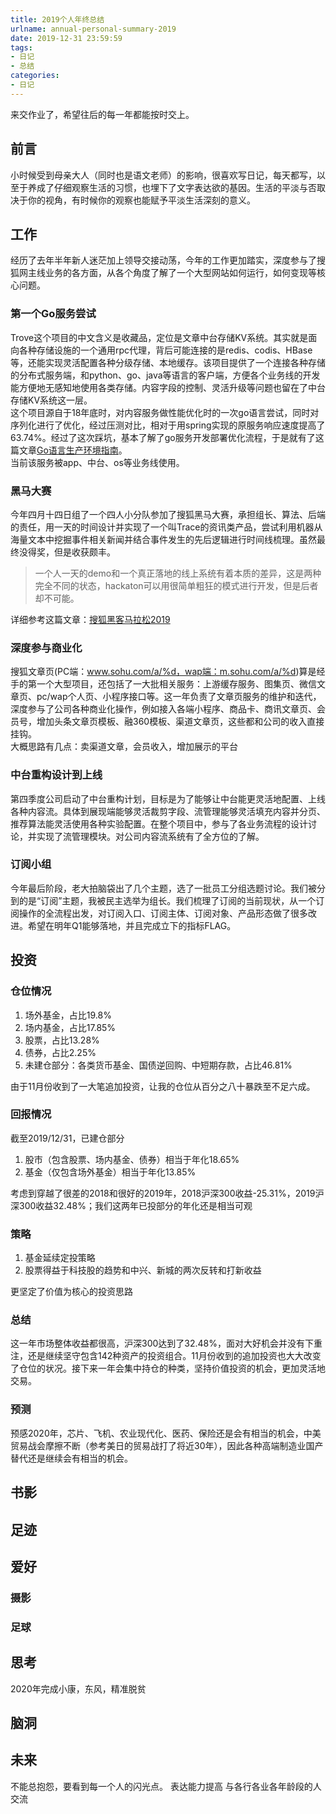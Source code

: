 ```yaml
---
title: 2019个人年终总结
urlname: annual-personal-summary-2019
date: 2019-12-31 23:59:59
tags: 
- 日记
- 总结
categories: 
- 日记
---
```


来交作业了，希望往后的每一年都能按时交上。

<!-- more -->

## 前言
小时候受到母亲大人（同时也是语文老师）的影响，很喜欢写日记，每天都写，以至于养成了仔细观察生活的习惯，也埋下了文字表达欲的基因。生活的平淡与否取决于你的视角，有时候你的观察也能赋予平淡生活深刻的意义。

## 工作
经历了去年半年新人迷茫加上领导交接动荡，今年的工作更加踏实，深度参与了搜狐网主线业务的各方面，从各个角度了解了一个大型网站如何运行，如何变现等核心问题。

### 第一个Go服务尝试
Trove这个项目的中文含义是收藏品，定位是文章中台存储KV系统。其实就是面向各种存储设施的一个通用rpc代理，背后可能连接的是redis、codis、HBase等，还能实现灵活配置各种分级存储、本地缓存。该项目提供了一个连接各种存储的分布式服务端，和python、go、java等语言的客户端，方便各个业务线的开发能方便地无感知地使用各类存储。内容字段的控制、灵活升级等问题也留在了中台存储KV系统这一层。    
这个项目源自于18年底时，对内容服务做性能优化时的一次go语言尝试，同时对序列化进行了优化，经过压测对比，相对于用spring实现的原服务响应速度提高了63.74%。经过了这次踩坑，基本了解了go服务开发部署优化流程，于是就有了这篇文章[Go语言生产环境指南](http://blog.zhouzhaoping.com/Backend/go-in-producation/)。  
当前该服务被app、中台、os等业务线使用。

### 黑马大赛
今年四月十四日组了一个四人小分队参加了搜狐黑马大赛，承担组长、算法、后端的责任，用一天的时间设计并实现了一个叫Trace的资讯类产品，尝试利用机器从海量文本中挖掘事件相关新闻并结合事件发生的先后逻辑进行时间线梳理。虽然最终没得奖，但是收获颇丰。
>一个人一天的demo和一个真正落地的线上系统有着本质的差异，这是两种完全不同的状态，hackaton可以用很简单粗狂的模式进行开发，但是后者却不可能。

详细参考这篇文章：[搜狐黑客马拉松2019](http://blog.zhouzhaoping.com/Competition/sohu-hackaton-2019/)

### 深度参与商业化
搜狐文章页(PC端：www.sohu.com/a/%d，wap端：m.sohu.com/a/%d)算是经手的第一个大型项目，还包括了一大批相关服务：上游缓存服务、图集页、微信文章页、pc/wap个人页、小程序接口等。这一年负责了文章页服务的维护和迭代，深度参与了公司各种商业化操作，例如接入各端小程序、商品卡、商讯文章页、会员号，增加头条文章页模板、融360模板、渠道文章页，这些都和公司的收入直接挂钩。    
大概思路有几点：卖渠道文章，会员收入，增加展示的平台

### 中台重构设计到上线
第四季度公司启动了中台重构计划，目标是为了能够让中台能更灵活地配置、上线各种内容流。具体到展现端能够灵活裁剪字段、流管理能够灵活填充内容并分页、推荐算法能灵活使用各种实验配置。在整个项目中，参与了各业务流程的设计讨论，并实现了流管理模块。对公司内容流系统有了全方位的了解。

### 订阅小组
今年最后阶段，老大拍脑袋出了几个主题，选了一批员工分组选题讨论。我们被分到的是“订阅”主题，我被民主选举为组长。我们梳理了订阅的当前现状，从一个订阅操作的全流程出发，对订阅入口、订阅主体、订阅对象、产品形态做了很多改进。希望在明年Q1能够落地，并且完成立下的指标FLAG。

## 投资

### 仓位情况
1. 场外基金，占比19.8%
2. 场内基金，占比17.85%
3. 股票，占比13.28%
4. 债券，占比2.25%
5. 未建仓部分：各类货币基金、国债逆回购、中短期存款，占比46.81%

由于11月份收到了一大笔追加投资，让我的仓位从百分之八十暴跌至不足六成。

### 回报情况
截至2019/12/31，已建仓部分
1. 股市（包含股票、场内基金、债券）相当于年化18.65%
2. 基金（仅包含场外基金）相当于年化13.85%

考虑到穿越了很差的2018和很好的2019年，2018沪深300收益-25.31%，2019沪深300收益32.48%；我们这两年已投部分的年化还是相当可观

### 策略
1. 基金延续定投策略
2. 股票得益于科技股的趋势和中兴、新城的两次反转和打新收益

更坚定了价值为核心的投资思路

### 总结
这一年市场整体收益都很高，沪深300达到了32.48%，面对大好机会并没有下重注，还是继续坚守包含142种资产的投资组合。11月份收到的追加投资也大大改变了仓位的状况。接下来一年会集中持仓的种类，坚持价值投资的机会，更加灵活地交易。

### 预测
预感2020年，芯片、飞机、农业现代化、医药、保险还是会有相当的机会，中美贸易战会摩擦不断（参考美日的贸易战打了将近30年），因此各种高端制造业国产替代还是继续会有相当的机会。

## 书影

## 足迹

## 爱好

### 摄影

### 足球
 
## 思考
2020年完成小康，东风，精准脱贫
## 脑洞

## 未来
不能总抱怨，要看到每一个人的闪光点。
表达能力提高
与各行各业各年龄段的人交流

